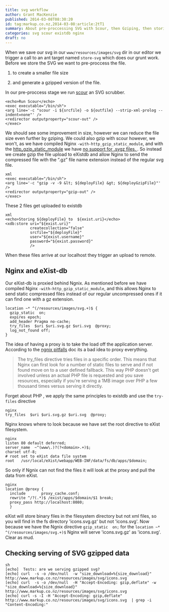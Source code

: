```yaml
---
title: svg workflow
author: Grant MacKenzie
published: 2014-03-08T08:30:20
id: tag:markup.co.nz,2014-03-08:article:2tT1
summary: About pre-proccessing SVG with Scour, then Gziping, then storing in existdb, then serving the SVG gzipped file via Nginx
categories: svg scour existdb nginx
draft: no
---
```


When we save our svg in our ```www/resources/images/svg``` dir  in our editor
we trigger a call to an ant target named ```store-svg``` which does our grunt work.
Before we store the SVG we want to pre-proccess the file.

1. to create a smaller file size

2. and generate a gzipped version of the file.

In our pre-proccess stage we run [scour]( https://github.com/oberstet/scour ) an SVG scrubber.

    <echo>Run Scour</echo>
    <exec executable="/bin/sh">
	<arg line='-c "scour -i ${srcfile} -o ${outfile} --strip-xml-prolog --indent=none"' />
	<redirector outputproperty="scour-out" />
    </exec>

We should see some improvement in size, however we can reduce the file size even
further by gziping. We could also gzip with scour however, we won't,
as we have compiled Nginx ```-with-http_gzip_static_module```, and with the
[http_gzip_static_module](http://nginx.org/en/docs/http/ngx_http_gzip_static_module.html)
we have [no support for .svgz files. ](http://trac.nginx.org/nginx/ticket/372).
So instead we create gzip the file upload to eXistdb and allow Nginx to send the
compressed file with the “.gz” file name extension instead of the regular svg
file.

    xml
    <exec executable="/bin/sh">
	<arg line='-c "gzip -v -9 &lt; ${deployFile} &gt; ${deployGzipFile}"' />
	<redirector outputproperty="gzip-out" />
    </exec>

These 2 files get uploaded to existdb

    xml
    <echo>Storing ${deployFile} to  ${exist.uri}</echo>
    <xdb:store uri="${exist.uri}"
               createcollection="false"
               srcfile="${deployFile}"
               user="${exist.username}"
               password="${exist.password}"
               />

When these files arrive at our localhost they trigger an upload to remote.

Nginx and eXist-db
------------------

Our eXist-db is proxied behind Ngnix. As mentioned before we have compiled
Nginx ```-with-http_gzip_static_module```, and this allows Nginx to send static
compressed files instead of our regular uncompressed ones if it can find one
with a gz extension.

    location ~* ^(/resources/images/svg.+)$ {
      gzip_static  on;
      expires epoch;
      add_header Pragma no-cache;
      try_files  $uri $uri.svg.gz $uri.svg  @proxy;
      log_not_found off;
    }

The idea of having a proxy is to take the load off the application server.
According to the [ngnix pitfalls](http://wiki.nginx.org/Pitfalls) doc its a bad
idea to proxy everything.

> The try_files directive tries files in a specific order.
> This means that Nginx can  first look for a number of static files to serve and if not found move on to a user defined fallback.
> This way PHP doesn't get involved unless an actual PHP file is requested and you save resources, especially if you're serving a 1MB image over PHP a few thousand times versus serving it directly.

Forget about PHP , we apply the same principles to existdb and use the ```try-files``` directive

    nginx
    try_files  $uri $uri.svg.gz $uri.svg  @proxy;

Nginx knows where to look because we have set the root directive
to eXist filesystem.

    nginx
    listen 80 default deferred;
    server_name  ~^(www\.)?(?<domain>.+)$;
    charset utf-8;
    # root set to eXist data file system
    root   /usr/local/eXist/webapp/WEB-INF/data/fs/db/apps/$domain;

So only if Ngnix can not find the files it will look at the proxy and pull the
data from eXist.

    nginx
    location @proxy {
      include       proxy_cache.conf;
      rewrite ^/?(.*)$ /exist/apps/$domain/$1 break;
      proxy_pass http://localhost:8080;
      }

eXist will store binary files in the filesystem directory but not xml files,
so you will find in the fs directory  'icons.svg.gz' but not 'icons.svg'.
Now because we have the Ngnix directive ``` gzip_static  on; ``` for the
 ```location ~* ^(/resources/images/svg.+)$``` Nginx will serve 'icons.svg.gz' as
'icons.svg'.  Clear as mud.

Checking serving of SVG gzipped  data
------------------------------------

    sh
    [echo]  Tests: are we serving gzipped svg?
    [echo] curl  -s -o /dev/null  -w "size_download=%{size_download}" http://www.markup.co.nz/resources/images/svg/icons.svg
    [echo] curl  -s -o /dev/null  -H "Accept-Encoding: gzip,deflate" -w "size_download=%{size_download}"  http://www.markup.co.nz/resources/images/svg/icons.svg
    [echo] curl -s -I -H "Accept-Encoding: gzip,deflate"  http://www.markup.co.nz/resources/images/svg/icons.svg  | grep -i "Content-Encoding:"
